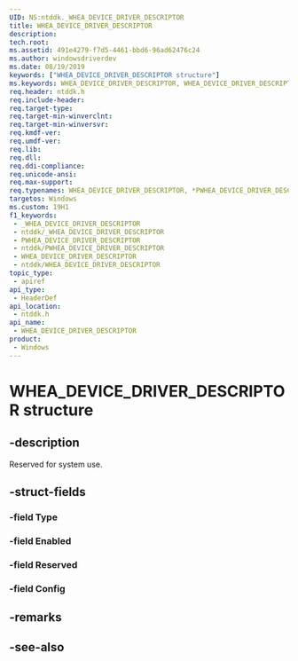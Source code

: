 ```yaml
---
UID: NS:ntddk._WHEA_DEVICE_DRIVER_DESCRIPTOR
title: WHEA_DEVICE_DRIVER_DESCRIPTOR
description: 
tech.root: 
ms.assetid: 491e4279-f7d5-4461-bbd6-96ad62476c24
ms.author: windowsdriverdev
ms.date: 08/19/2019
keywords: ["WHEA_DEVICE_DRIVER_DESCRIPTOR structure"]
ms.keywords: WHEA_DEVICE_DRIVER_DESCRIPTOR, WHEA_DEVICE_DRIVER_DESCRIPTOR, *PWHEA_DEVICE_DRIVER_DESCRIPTOR,
req.header: ntddk.h
req.include-header: 
req.target-type: 
req.target-min-winverclnt: 
req.target-min-winversvr: 
req.kmdf-ver: 
req.umdf-ver: 
req.lib: 
req.dll: 
req.ddi-compliance: 
req.unicode-ansi: 
req.max-support: 
req.typenames: WHEA_DEVICE_DRIVER_DESCRIPTOR, *PWHEA_DEVICE_DRIVER_DESCRIPTOR
targetos: Windows
ms.custom: 19H1
f1_keywords:
 - _WHEA_DEVICE_DRIVER_DESCRIPTOR
 - ntddk/_WHEA_DEVICE_DRIVER_DESCRIPTOR
 - PWHEA_DEVICE_DRIVER_DESCRIPTOR
 - ntddk/PWHEA_DEVICE_DRIVER_DESCRIPTOR
 - WHEA_DEVICE_DRIVER_DESCRIPTOR
 - ntddk/WHEA_DEVICE_DRIVER_DESCRIPTOR
topic_type:
 - apiref
api_type:
 - HeaderDef
api_location:
 - ntddk.h
api_name:
 - WHEA_DEVICE_DRIVER_DESCRIPTOR
product:
 - Windows
---
```


# WHEA_DEVICE_DRIVER_DESCRIPTOR structure


## -description

Reserved for system use.

## -struct-fields

### -field Type

### -field Enabled

### -field Reserved

### -field Config

## -remarks

## -see-also

